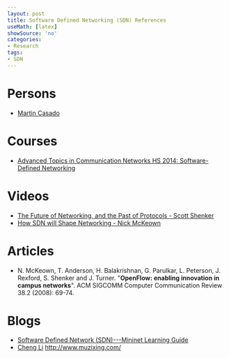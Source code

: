 ```yaml
---
layout: post
title: Software Defined Networking (SDN) References
useMath: [latex]
showSource: 'no'
categories:
- Research
tags:
- SDN
---
```


# Persons
 - [Martìn Casado][4]


# Courses
 - [Advanced Topics in Communication Networks HS 2014: Software-Defined Networking][1]


# Videos
 - [The Future of Networking, and the Past of Protocols - Scott Shenker][2]
 - [How SDN will Shape Networking - Nick McKeown][3]


# Articles
 - N. McKeown, T. Anderson, H. Balakrishnan, G. Parulkar, L. Peterson, J. Rexford, S. Shenker and J. Turner. "**OpenFlow: enabling innovation in campus networks**". ACM SIGCOMM Computer Communication Review 38.2 (2008): 69-74.


# Blogs
 - [Software Defined Network (SDN)---Mininet Learning Guide][6]
 - [Cheng Li][5] http://www.muzixing.com/

[1]: http://www.csg.ethz.ch/education/lectures/ATCN/hs2014
[2]: https://www.youtube.com/watch?v=YHeyuD89n1Y
[3]: https://www.youtube.com/watch?v=c9-K5O_qYgA
[4]: http://yuba.stanford.edu/~casado/
[5]: http://www.muzixing.com/
[6]: http://csie.nqu.edu.tw/smallko/sdn/sdn.htm